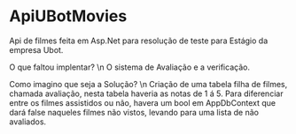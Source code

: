 # ApiUBotMovies
Api de filmes feita em Asp.Net para resolução de teste para Estágio da empresa Ubot.

O que faltou implentar? \n
O sistema de Avaliação e a verificação. 

Como imagino que seja a Solução? \n
Criação de uma tabela filha de filmes, chamada avaliação, nesta tabela haveria as notas de 1 á 5. Para diferenciar entre os filmes assistidos ou não, havera um bool em AppDbContext que dará false naqueles filmes não vistos, levando para uma lista de não avaliados.
